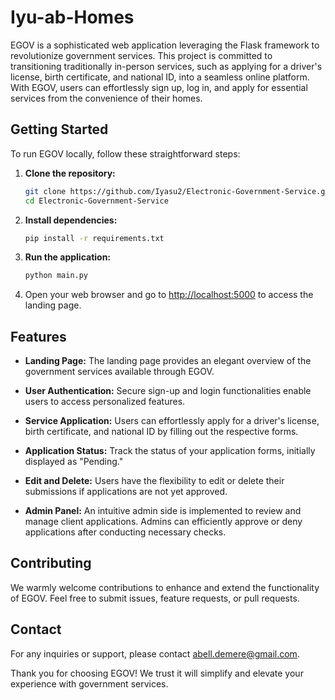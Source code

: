 # Iyu-ab-Homes

EGOV is a sophisticated web application leveraging the Flask framework to revolutionize government services. This project is committed to transitioning traditionally in-person services, such as applying for a driver's license, birth certificate, and national ID, into a seamless online platform. With EGOV, users can effortlessly sign up, log in, and apply for essential services from the convenience of their homes.

## Getting Started

To run EGOV locally, follow these straightforward steps:

1. **Clone the repository:**
    ```bash
    git clone https://github.com/Iyasu2/Electronic-Government-Service.git
    cd Electronic-Government-Service
    ```

2. **Install dependencies:**
    ```bash
    pip install -r requirements.txt
    ```

3. **Run the application:**
    ```bash
    python main.py
    ```

4. Open your web browser and go to [http://localhost:5000](http://localhost:5000) to access the landing page.

## Features

- **Landing Page:**
  The landing page provides an elegant overview of the government services available through EGOV.

- **User Authentication:**
  Secure sign-up and login functionalities enable users to access personalized features.

- **Service Application:**
  Users can effortlessly apply for a driver's license, birth certificate, and national ID by filling out the respective forms.

- **Application Status:**
  Track the status of your application forms, initially displayed as "Pending."

- **Edit and Delete:**
  Users have the flexibility to edit or delete their submissions if applications are not yet approved.

- **Admin Panel:**
  An intuitive admin side is implemented to review and manage client applications.
  Admins can efficiently approve or deny applications after conducting necessary checks.

## Contributing

We warmly welcome contributions to enhance and extend the functionality of EGOV. Feel free to submit issues, feature requests, or pull requests.

## Contact

For any inquiries or support, please contact [abell.demere@gmail.com](mailto:abell.demere@gmail.com).

Thank you for choosing EGOV! We trust it will simplify and elevate your experience with government services.
